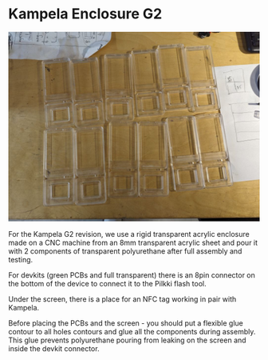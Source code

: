 # Kampela Enclosure G2

![Kampela Enclosure G2](Kampela_Enclosure_G2.png)

For the Kampela G2 revision, we use a rigid transparent acrylic enclosure made on a CNC machine from an 8mm transparent acrylic sheet and pour it with 2 components of transparent polyurethane after full assembly and testing.

For devkits (green PCBs and full transparent) there is an 8pin connector on the bottom of the device to connect it to the Pilkki flash tool.

Under the screen, there is a place for an NFC tag working in pair with Kampela.

Before placing the PCBs and the screen - you should put a flexible glue contour to all holes contours and glue all the components during assembly. This glue prevents polyurethane pouring from leaking on the screen and inside the devkit connector.